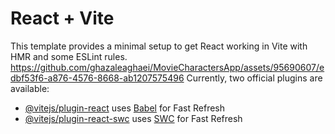 # React + Vite


This template provides a minimal setup to get React working in Vite with HMR and some ESLint rules.
https://github.com/ghazaleaghaei/MovieCharactersApp/assets/95690607/edbf53f6-a876-4576-8668-ab1207575496
Currently, two official plugins are available:

- [@vitejs/plugin-react](https://github.com/vitejs/vite-plugin-react/blob/main/packages/plugin-react/README.md) uses [Babel](https://babeljs.io/) for Fast Refresh
- [@vitejs/plugin-react-swc](https://github.com/vitejs/vite-plugin-react-swc) uses [SWC](https://swc.rs/) for Fast Refresh
